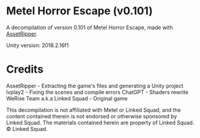 # Metel Horror Escape (v0.101)
A decompilation of version 0.101 of Metel Horror Escape, made with [AssetRipper](https://github.com/AssetRipper/AssetRipper).

Unity version: 2018.2.16f1

# Credits
AssetRipper - Extracting the game's files and generating a Unity project
lvplay2 - Fixing the scenes and compile errors
ChatGPT - Shaders rewrite
WeRise Team a.k.a Linked Squad - Original game

This decompilation is not affiliated with Metel or Linked Squad, and the content contained therein is not endorsed or otherwise sponsored by Linked Squad. The materials contained herein are property of Linked Squad. © Linked Squad.


